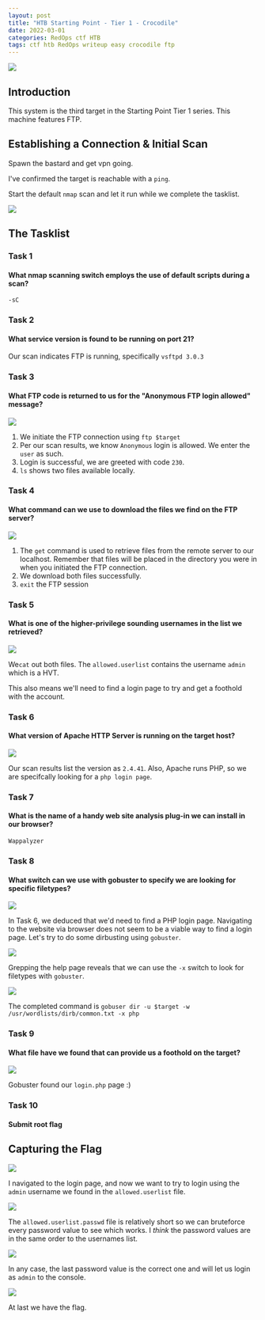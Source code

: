 ```yaml
---
layout: post
title: "HTB Starting Point - Tier 1 - Crocodile"
date: 2022-03-01
categories: RedOps ctf HTB
tags: ctf htb RedOps writeup easy crocodile ftp
---
```

<img src='/assets/img/ctf/htb/sp/tier1/crocodile/crocodile.PNG'/>

## Introduction

This system is the third target in the Starting Point Tier 1 series. This machine features FTP.

## Establishing a Connection & Initial Scan

Spawn the bastard and get vpn going.

I've confirmed the target is reachable with a `ping`.

Start the default `nmap` scan and let it run while we complete the tasklist.

<img src='/assets/img/ctf/htb/sp/tier1/crocodile/1nmap.png'>

## The Tasklist

### Task 1
#### What nmap scanning switch employs the use of default scripts during a scan?

`-sC`
 
### Task 2
#### What service version is found to be running on port 21?

Our scan indicates FTP is running, specifically `vsftpd 3.0.3`

### Task 3
#### What FTP code is returned to us for the "Anonymous FTP login allowed" message? 

<img src='/assets/img/ctf/htb/sp/tier1/crocodile/2ftpcon.png'/>

1. We initiate the FTP connection using `ftp $target`
2. Per our scan results, we know `Anonymous` login is allowed. We enter the `user` as such.
3. Login is successful, we are greeted with code `230`.
4. `ls` shows two files available locally. 

### Task 4 
#### What command can we use to download the files we find on the FTP server?

<img src='/assets/img/ctf/htb/sp/tier1/crocodile/3ftpget.png'/>

1. The `get` command is used to retrieve files from the remote server to our localhost. Remember that files will be placed in the directory you were in when you initiated the FTP connection.
2. We download both files successfully.
3. `exit` the FTP session
 
### Task 5
#### What is one of the higher-privilege sounding usernames in the list we retrieved?

<img src='/assets/img/ctf/htb/sp/tier1/crocodile/4cat.png'/>

We`cat` out both files. The `allowed.userlist` contains the username `admin` which is a HVT.

This also means we'll need to find a login page to try and get a foothold with the account.

### Task 6
#### What version of Apache HTTP Server is running on the target host?

<img src='/assets/img/ctf/htb/sp/tier1/crocodile/5apache.png'/>

Our scan results list the version as `2.4.41`. Also, Apache runs PHP, so we are specifcally looking for a `php login page`.

### Task 7
#### What is the name of a handy web site analysis plug-in we can install in our browser?

`Wappalyzer`

### Task 8
#### What switch can we use with gobuster to specify we are looking for specific filetypes?

<img src='/assets/img/ctf/htb/sp/tier1/crocodile/6web.png'/>

In Task 6, we deduced that we'd need to find a PHP login page. Navigating to the website via browser does not seem to be a viable way to find a login page. Let's try to do some dirbusting using `gobuster`.

<img src='/assets/img/ctf/htb/sp/tier1/crocodile/7gobusterx.png'/>

Grepping the help page reveals that we can use the `-x` switch to look for filetypes with `gobuster`. 

<img src='/assets/img/ctf/htb/sp/tier1/crocodile/8gobuster.png'/>

The completed command is `gobuser dir -u $target -w /usr/wordlists/dirb/common.txt -x php`

### Task 9
#### What file have we found that can provide us a foothold on the target?

<img src='/assets/img/ctf/htb/sp/tier1/crocodile/9gobusterresults.png'/>

Gobuster found our `login.php` page :)

### Task 10
####  Submit root flag

## Capturing the Flag

<img src='/assets/img/ctf/htb/sp/tier1/crocodile/9login.png'/>

I navigated to the login page, and now we want to try to login using the `admin` username we found in the `allowed.userlist` file.

<img src='/assets/img/ctf/htb/sp/tier1/crocodile/9login2.png'/>

The `allowed.userlist.passwd` file is relatively short so we can bruteforce every password value to see which works. I *think* the password values are in the same order to the usernames list. 

<img src='/assets/img/ctf/htb/sp/tier1/crocodile/10pass.png'/>

In any case, the last password value is the correct one and will let us login as `admin` to the console.

<img src='/assets/img/ctf/htb/sp/tier1/crocodile/11flag.png'/>

At last we have the flag.


